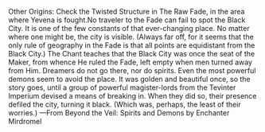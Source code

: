 Other Origins: Check the Twisted Structure in The Raw Fade, in the area where Yevena is fought.No traveler to the Fade can fail to spot the Black City. It is one of the few constants of that ever-changing place. No matter where one might be, the city is visible. (Always far off, for it seems that the only rule of geography in the Fade is that all points are equidistant from the Black City.)
The Chant teaches that the Black City was once the seat of the Maker, from whence He ruled the Fade, left empty when men turned away from Him. Dreamers do not go there, nor do spirits. Even the most powerful demons seem to avoid the place.
It was golden and beautiful once, so the story goes, until a group of powerful magister-lords from the Tevinter Imperium devised a means of breaking in. When they did so, their presence defiled the city, turning it black. (Which was, perhaps, the least of their worries.)
—From Beyond the Veil: Spirits and Demons by Enchanter Mirdromel